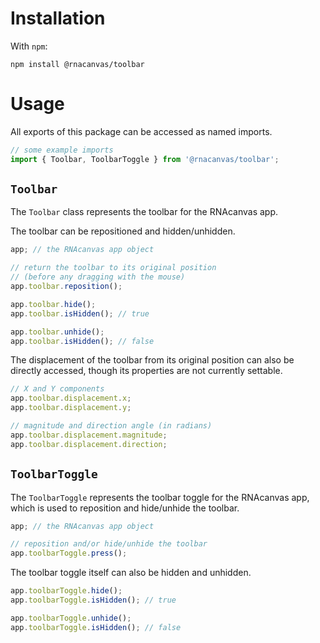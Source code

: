 # Installation

With `npm`:

```
npm install @rnacanvas/toolbar
```

# Usage

All exports of this package can be accessed as named imports.

```javascript
// some example imports
import { Toolbar, ToolbarToggle } from '@rnacanvas/toolbar';
```

## `Toolbar`

The `Toolbar` class represents the toolbar for the RNAcanvas app.

The toolbar can be repositioned and hidden/unhidden.

```javascript
app; // the RNAcanvas app object

// return the toolbar to its original position
// (before any dragging with the mouse)
app.toolbar.reposition();

app.toolbar.hide();
app.toolbar.isHidden(); // true

app.toolbar.unhide();
app.toolbar.isHidden(); // false
```

The displacement of the toolbar from its original position can also be directly accessed,
though its properties are not currently settable.

```javascript
// X and Y components
app.toolbar.displacement.x;
app.toolbar.displacement.y;

// magnitude and direction angle (in radians)
app.toolbar.displacement.magnitude;
app.toolbar.displacement.direction;
```

## `ToolbarToggle`

The `ToolbarToggle` represents the toolbar toggle for the RNAcanvas app,
which is used to reposition and hide/unhide the toolbar.

```javascript
app; // the RNAcanvas app object

// reposition and/or hide/unhide the toolbar
app.toolbarToggle.press();
```

The toolbar toggle itself can also be hidden and unhidden.

```javascript
app.toolbarToggle.hide();
app.toolbarToggle.isHidden(); // true

app.toolbarToggle.unhide();
app.toolbarToggle.isHidden(); // false
```

